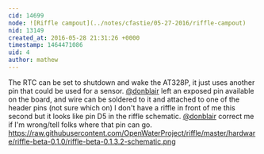 ```yaml
---
cid: 14699
node: ![Riffle campout](../notes/cfastie/05-27-2016/riffle-campout)
nid: 13149
created_at: 2016-05-28 21:31:26 +0000
timestamp: 1464471086
uid: 4
author: mathew
---
```


The RTC can be set to shutdown and wake the AT328P, it just uses another pin that could be used for a sensor.  [@donblair](/profile/donblair) left an exposed pin available on the board, and wire can be soldered to it and attached to one of the header pins (not sure which on) I don't have a riffle in front of me this second but it looks like pin D5 in the riffle schematic. [@donblair](/profile/donblair) correct me if I'm wrong/tell folks where that pin can go.
https://raw.githubusercontent.com/OpenWaterProject/riffle/master/hardware/riffle-beta-0.1.0/riffle-beta-0.1.3.2-schematic.png